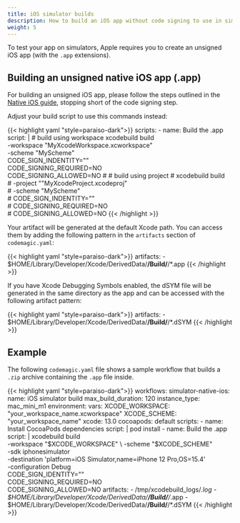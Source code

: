 ```yaml
---
title: iOS simulator builds
description: How to build an iOS app without code signing to use in simulator
weight: 5
---
```


To test your app on simulators, Apple requires you to create an unsigned iOS app (with the `.app` extensions).

## Building an unsigned native iOS app (.app)

For building an unsigned iOS app, please follow the steps outlined in the [Native iOS guide](/content/yaml-quick-start/building-a-native-ios-app), stopping short of the code signing step.

Adjust your build script to use this commands instead:

{{< highlight yaml "style=paraiso-dark">}}
  scripts:
    - name: Build the .app
      script: | 
        # build using workspace
        xcodebuild build \
          -workspace "MyXcodeWorkspace.xcworkspace" \
          -scheme "MyScheme" \
          CODE_SIGN_INDENTITY="" \
          CODE_SIGNING_REQUIRED=NO \
          CODE_SIGNING_ALLOWED=NO
        #
        # build using project
        # xcodebuild build \
        #    -project ""MyXcodeProject.xcodeproj" \
        #    -scheme "MyScheme" \
        #    CODE_SIGN_INDENTITY="" \
        #    CODE_SIGNING_REQUIRED=NO \
        #    CODE_SIGNING_ALLOWED=NO
{{< /highlight >}}

Your artifact will be generated at the default Xcode path. You can access them by adding the following pattern in the `artifacts` section of `codemagic.yaml`:

{{< highlight yaml "style=paraiso-dark">}}
  artifacts:
    - $HOME/Library/Developer/Xcode/DerivedData/**/Build/**/*.app
{{< /highlight >}}

If you have Xcode Debugging Symbols enabled, the dSYM file will be generated in the same directory as the app and can be accessed with the following artifact pattern:

{{< highlight yaml "style=paraiso-dark">}}
  artifacts:
    - $HOME/Library/Developer/Xcode/DerivedData/**/Build/**/*.dSYM
{{< /highlight >}}

## Example
The following `codemagic.yaml` file shows a sample workflow that builds a `.zip` archive containing the `.app` file inside.

{{< highlight yaml "style=paraiso-dark">}}
workflows:
  simulator-native-ios:
    name: iOS simulator build
    max_build_duration: 120
    instance_type: mac_mini_m1
    environment:
      vars:
        XCODE_WORKSPACE: "your_workspace_name.xcworkspace"
        XCODE_SCHEME: "your_workspace_name"
      xcode: 13.0
      cocoapods: default
    scripts:
      - name: Install CocoaPods dependencies
        script: | 
          pod install
      - name: Build the .app
        script: | 
          xcodebuild build \
            -workspace "$XCODE_WORKSPACE" \
            -scheme "$XCODE_SCHEME" \
            -sdk iphonesimulator \
            -destination 'platform=iOS Simulator,name=iPhone 12 Pro,OS=15.4' \
            -configuration Debug \
            CODE_SIGN_IDENTITY="" \
            CODE_SIGNING_REQUIRED=NO \
            CODE_SIGNING_ALLOWED=NO 
    artifacts:
      - /tmp/xcodebuild_logs/*.log
      - $HOME/Library/Developer/Xcode/DerivedData/**/Build/**/*.app
      - $HOME/Library/Developer/Xcode/DerivedData/**/Build/**/*.dSYM
{{< /highlight >}}
